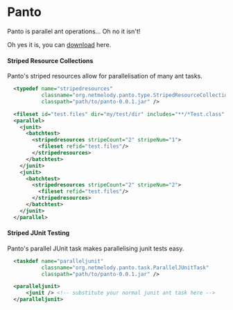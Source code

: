 Panto
=====
Panto is parallel ant operations... Oh no it isn't!

Oh yes it is, you can [download] here.

#### Striped Resource Collections
Panto's striped resources allow for parallelisation of many ant tasks.

``` XML
  <typedef name="stripedresources"
           classname="org.netmelody.panto.type.StripedResourceCollection"
           classpath="path/to/panto-0.0.1.jar" />

  <fileset id="test.files" dir="my/test/dir" includes="**/*Test.class" />
  <parallel>
    <junit>
      <batchtest>
        <stripedresources stripeCount="2" stripeNum="1">
          <fileset refid="test.files"/>
        </stripedresources>
      </batchtest>
    </junit>
    <junit>
      <batchtest>
        <stripedresources stripeCount="2" stripeNum="2">
          <fileset refid="test.files"/>
        </stripedresources>
      </batchtest>
    </junit>
  </parallel>
```
#### Striped JUnit Testing
Panto's parallel JUnit task makes parallelising junit tests easy.

``` XML
  <taskdef name="paralleljunit"
           classname="org.netmelody.panto.task.ParallelJUnitTask"
           classpath="path/to/panto-0.0.1.jar" />

  <paralleljunit>
      <junit /> <!-- substitute your normal junit ant task here -->
  </paralleljunit>
```

[download]: https://github.com/netmelody/panto/downloads
